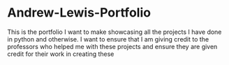 # Andrew-Lewis-Portfolio
This is the portfolio I want to make showcasing all the projects I have done in python and otherwise. I want to ensure that I am giving credit to the professors who helped me with these
projects and ensure they are given credit for their work in creating these 
